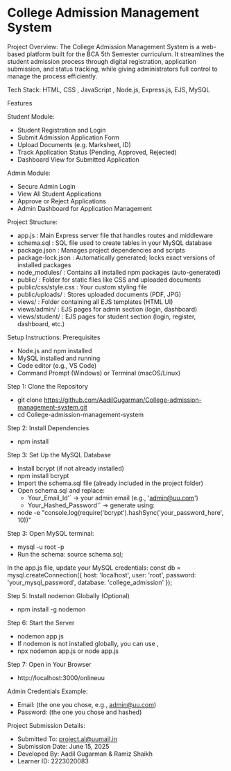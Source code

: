 # College Admission Management System

Project Overview:
The College Admission Management System is a web-based platform built for the BCA 5th Semester curriculum. It streamlines the student admission process through digital registration, application submission, and status tracking, while giving administrators full control to manage the process efficiently.

Tech Stack: HTML, CSS , JavaScript , Node.js, Express.js, EJS, MySQL

Features

Student Module:

- Student Registration and Login
- Submit Admission Application Form
- Upload Documents (e.g. Marksheet, ID)
- Track Application Status (Pending, Approved, Rejected)
- Dashboard View for Submitted Application

Admin Module:

- Secure Admin Login
- View All Student Applications
- Approve or Reject Applications
- Admin Dashboard for Application Management

Project Structure:

- app.js : Main Express server file that handles routes and middleware
- schema.sql : SQL file used to create tables in your MySQL database
- package.json : Manages project dependencies and scripts
- package-lock.json : Automatically generated; locks exact versions of installed packages
- node_modules/ : Contains all installed npm packages (auto-generated)
- public/ : Folder for static files like CSS and uploaded documents
- public/css/style.css : Your custom styling file
- public/uploads/ : Stores uploaded documents (PDF, JPG)
- views/ : Folder containing all EJS templates (HTML UI)
- views/admin/ : EJS pages for admin section (login, dashboard)
- views/student/ : EJS pages for student section (login, register, dashboard, etc.)

Setup Instructions:
Prerequisites

- Node.js and npm installed
- MySQL installed and running
- Code editor (e.g., VS Code)
- Command Prompt (Windows) or Terminal (macOS/Linux)

Step 1: Clone the Repository

- git clone https://github.com/AadilGugarman/College-admission-management-system.git
- cd College-admission-management-system

Step 2: Install Dependencies

- npm install

Step 3: Set Up the MySQL Database

- Install bcrypt (if not already installed)
- npm install bcrypt
- Import the schema.sql file (already included in the project folder)
- Open schema.sql and replace:
  - Your_Email_Id'` → your admin email (e.g., 'admin@uu.com')
  - Your_Hashed_Password'` → generate using:
- node -e "console.log(require('bcrypt').hashSync('your_password_here', 10))"

Step 3: Open MySQL terminal:

- mysql -u root -p
- Run the schema: source schema.sql;

In the app.js file, update your MySQL credentials:
const db = mysql.createConnection({
host: 'localhost',
user: 'root',
password: 'your_mysql_password',
database: 'college_admission'
});

Step 5: Install nodemon Globally (Optional)

- npm install -g nodemon

Step 6: Start the Server

- nodemon app.js
- If nodemon is not installed globally, you can use ,
- npx nodemon app.js or node app.js

Step 7: Open in Your Browser

- http://localhost:3000/onlineuu

Admin Credentials Example:

- Email: (the one you chose, e.g., admin@uu.com)
- Password: (the one you chose and hashed)

Project Submission Details:

- Submitted To: project.al@uumail.in
- Submission Date: June 15, 2025
- Developed By: Aadil Gugarman & Ramiz Shaikh
- Learner ID: 2223020083

